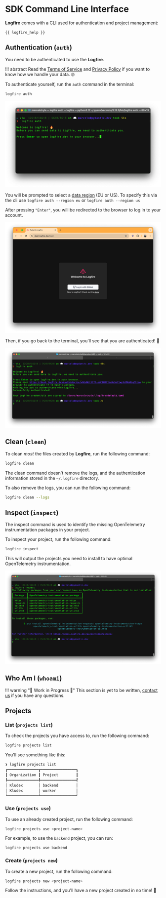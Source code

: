 # SDK Command Line Interface

**Logfire** comes with a CLI used for authentication and project management:

```
{{ logfire_help }}
```

## Authentication (`auth`)

You need to be authenticated to use the **Logfire**.

!!! abstract
    Read the [Terms of Service][terms-of-service] and [Privacy Policy][privacy_policy] if you want
    to know how we handle your data. :nerd_face:

To authenticate yourself, run the `auth` command in the terminal:

```bash
logfire auth
```

![Terminal screenshot with Logfire auth command](../images/cli/terminal-screenshot-auth-1.png)

You will be prompted to select a [data region](./data-regions.md) (EU or US). To specify this
via the cli use `logfire auth --region eu` or `logfire auth --region us`

After pressing `"Enter"`, you will be redirected to the browser to log in to your account.

![Browser screenshot with Logfire login page](../images/cli/browser-screenshot-auth.png)

Then, if you go back to the terminal, you'll see that you are authenticated! :tada:

![Terminal screenshot with successful authentication](../images/cli/terminal-screenshot-auth-2.png)

## Clean (`clean`)

To clean _most_ the files created by **Logfire**, run the following command:

```bash
logfire clean
```

The clean command doesn't remove the logs, and the authentication information stored in the `~/.logfire` directory.

To also remove the logs, you can run the following command:

```bash
logfire clean --logs
```

## Inspect (`inspect`)

The inspect command is used to identify the missing OpenTelemetry instrumentation packages in your project.

To inspect your project, run the following command:

```bash
logfire inspect
```

This will output the projects you need to install to have optimal OpenTelemetry instrumentation.

![Terminal screenshot with Logfire inspect command](../images/cli/terminal-screenshot-inspect.png)

## Who Am I (`whoami`)

!!! warning "🚧 Work in Progress 🚧"
    This section is yet to be written, [contact us](../help.md) if you have any questions.

## Projects

<!-- TODO(Marcelo): We can add the `logfire projects --help` here. -->

### List (`projects list`)

To check the projects you have access to, run the following command:

```bash
logfire projects list
```

You'll see something like this:

```bash
❯ logfire projects list
┏━━━━━━━━━━━━━━┳━━━━━━━━━━━━━━━━┓
┃ Organization ┃ Project        ┃
┡━━━━━━━━━━━━━━╇━━━━━━━━━━━━━━━━┩
│ Kludex       │ backend        │
│ Kludex       │ worker         │
└──────────────┴────────────────┘
```

### Use (`projects use`)

To use an already created project, run the following command:

```bash
logfire projects use <project-name>
```

For example, to use the `backend` project, you can run:

```bash
logfire projects use backend
```

### Create (`projects new`)

To create a new project, run the following command:

```bash
logfire projects new <project-name>
```

Follow the instructions, and you'll have a new project created in no time! :partying_face:

[terms-of-service]: https://pydantic.dev/legal/terms-of-service
[privacy_policy]: https://pydantic.dev/legal/privacy-policy
